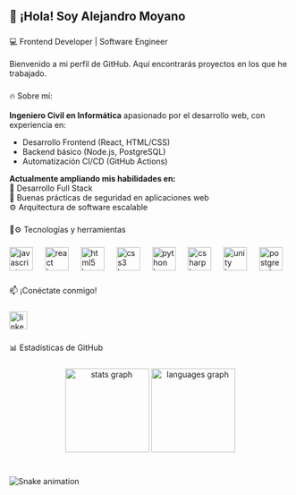 <h2 align="left">👋 ¡Hola! Soy Alejandro Moyano</h2>

###

<p align="left">💻 Frontend Developer | Software Engineer <br><br>Bienvenido a mi perfil de GitHub. Aquí encontrarás proyectos en los que he trabajado.</p>

###

<p align="left">🔥 Sobre mí:<br><br><b>Ingeniero Civil en Informática</b> apasionado por el desarrollo web, con experiencia en:<br><ul><li>Desarrollo Frontend (React, HTML/CSS)</li><li>Backend básico (Node.js, PostgreSQL)</li><li>Automatización CI/CD (GitHub Actions)</li></ul><b>Actualmente ampliando mis habilidades en:</b><br>🚀 Desarrollo Full Stack<br>🔐 Buenas prácticas de seguridad en aplicaciones web<br>⚙️ Arquitectura de software escalable</p>

###

<p align="left">🚀⚙️ Tecnologías y herramientas</p>

###

<div align="left">
  <img src="https://cdn.jsdelivr.net/gh/devicons/devicon/icons/javascript/javascript-original.svg" height="42" alt="javascript logo"  />
  <img width="14" />
  <img src="https://cdn.jsdelivr.net/gh/devicons/devicon/icons/react/react-original-wordmark.svg" height="42" alt="react logo"  />
  <img width="14" />
  <img src="https://cdn.jsdelivr.net/gh/devicons/devicon/icons/html5/html5-original.svg" height="42" alt="html5 logo"  />
  <img width="14" />
  <img src="https://cdn.jsdelivr.net/gh/devicons/devicon/icons/css3/css3-original.svg" height="42" alt="css3 logo"  />
  <img width="14" />
  <img src="https://cdn.jsdelivr.net/gh/devicons/devicon/icons/python/python-original-wordmark.svg" height="42" alt="python logo"  />
  <img width="14" />
  <img src="https://cdn.jsdelivr.net/gh/devicons/devicon/icons/csharp/csharp-original.svg" height="42" alt="csharp logo"  />
  <img width="14" />
  <img src="https://cdn.jsdelivr.net/gh/devicons/devicon/icons/unity/unity-original.svg" height="42" alt="unity logo"  />
  <img width="14" />
  <img src="https://cdn.jsdelivr.net/gh/devicons/devicon/icons/postgresql/postgresql-original.svg" height="42" alt="postgresql logo"  />
</div>

###

<p align="left">📫 ¡Conéctate conmigo!</p>

###

<div align="left">
  <a href="https://www.linkedin.com/in/alejandromoyanomejias/" target="_blank">
    <img src="https://img.shields.io/static/v1?message=LinkedIn&logo=linkedin&label=&color=1568BB&logoColor=white&labelColor=&style=for-the-badge" height="32" alt="linkedin logo"  />
  </a>
</div>

###

<p align="left">📊 Estadísticas de GitHub</p>

###

<div align="center">
  <img src="https://github-readme-stats.vercel.app/api?username=alejandromoyanom&hide_title=false&hide_rank=false&show_icons=true&include_all_commits=true&count_private=true&disable_animations=false&theme=dracula&locale=en&hide_border=false" height="150" alt="stats graph"  />
  <img src="https://github-readme-stats.vercel.app/api/top-langs?username=alejandromoyanom&locale=en&hide_title=false&layout=compact&card_width=320&langs_count=5&theme=dracula&hide_border=false" height="150" alt="languages graph"  />
</div>

###

<br clear="both">

<img src="https://raw.githubusercontent.com/alejandromoyanom/alejandromoyanom/output/snake.svg" alt="Snake animation" />

###
